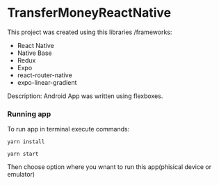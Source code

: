 # TransferMoneyReactNative

This project was created using this libraries /frameworks:
- React Native
- Native Base
- Redux
- Expo
- react-router-native
- expo-linear-gradient

Description:
Android App was written using flexboxes. 
### Running app

To run app in terminal execute commands:

```
yarn install 

yarn start
```

Then choose option where you wnant to run this app(phisical device or emulator)


